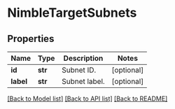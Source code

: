 # NimbleTargetSubnets

## Properties
Name | Type | Description | Notes
------------ | ------------- | ------------- | -------------
**id** | **str** | Subnet ID. | [optional] 
**label** | **str** | Subnet label. | [optional] 

[[Back to Model list]](../README.md#documentation-for-models) [[Back to API list]](../README.md#documentation-for-api-endpoints) [[Back to README]](../README.md)


